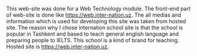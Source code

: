 This web-site was done for a Web Technology module. The front-end part of web-site is done like https://web.inter-nation.uz. The all medias and information which is used for developing this site was taken from hosted site. The reason why I chose internation school site is that the school is popular in Tashkent and based to teach general english language and preparing people to IELTS. This school is a kind of brand for teaching. Hosted site is https://web.inter-nation.uz.